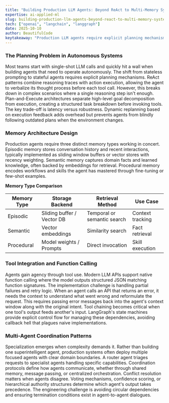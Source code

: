 ```yaml
---
title: "Building Production LLM Agents: Beyond ReAct to Multi-Memory Systems"
expertise: ai-applied-ml
slug: building-production-llm-agents-beyond-react-to-multi-memory-systems
tech: ["openai", "langchain", "langgraph"]
date: 2025-10-10
author: BeautifulCode
keytakeaway: "Production LLM agents require explicit planning mechanisms, multi-tiered memory systems, robust tool integration with error handling, and thoughtful coordination patterns when scaling to multi-agent architectures."
---
```


### The Planning Problem in Autonomous Systems

Most teams start with single-shot LLM calls and quickly hit a wall when building agents that need to operate autonomously. The shift from stateless prompting to stateful agents requires explicit planning mechanisms. ReAct patterns combine reasoning traces with action execution, allowing the agent to verbalize its thought process before each tool call. However, this breaks down in complex scenarios where a single reasoning step isn't enough. Plan-and-Execute architectures separate high-level goal decomposition from execution, creating a structured task breakdown before invoking tools. The key trade-off is latency versus robustness. Dynamic replanning based on execution feedback adds overhead but prevents agents from blindly following outdated plans when the environment changes.

### Memory Architecture Design

Production agents require three distinct memory types working in concert. Episodic memory stores conversation history and recent interactions, typically implemented as sliding window buffers or vector stores with recency weighting. Semantic memory captures domain facts and learned knowledge, often backed by embeddings for retrieval. Procedural memory encodes workflows and skills the agent has mastered through fine-tuning or few-shot examples.

**Memory Type Comparison**

| Memory Type | Storage Backend | Retrieval Method | Use Case |
|------------|-----------------|------------------|----------|
| Episodic | Sliding buffer / Vector DB | Temporal or semantic search | Context tracking |
| Semantic | Vector embeddings | Similarity search | Fact retrieval |
| Procedural | Model weights / Prompts | Direct invocation | Skill execution |

### Tool Integration and Function Calling

Agents gain agency through tool use. Modern LLM APIs support native function calling where the model outputs structured JSON matching function signatures. The implementation challenge is handling partial failures and retry logic. When an agent calls an API that returns an error, it needs the context to understand what went wrong and reformulate the request. This requires passing error messages back into the agent's context window along with the original intent. Tool chaining becomes critical when one tool's output feeds another's input. LangGraph's state machines provide explicit control flow for managing these dependencies, avoiding callback hell that plagues naive implementations.

### Multi-Agent Coordination Patterns

Specialization emerges when complexity demands it. Rather than building one superintelligent agent, production systems often deploy multiple focused agents with clear domain boundaries. A router agent triages requests to specialist agents handling specific capabilities. Coordination protocols define how agents communicate, whether through shared memory, message passing, or centralized orchestration. Conflict resolution matters when agents disagree. Voting mechanisms, confidence scoring, or hierarchical authority structures determine which agent's output takes precedence. The engineering challenge is avoiding circular dependencies and ensuring termination conditions exist in agent-to-agent dialogues.
